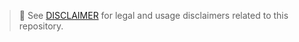> 📘 See [DISCLAIMER](https://github.com/manojkumar-jmp/.github/blob/main/DISCLAIMER.md) for legal and usage disclaimers related to this repository.
